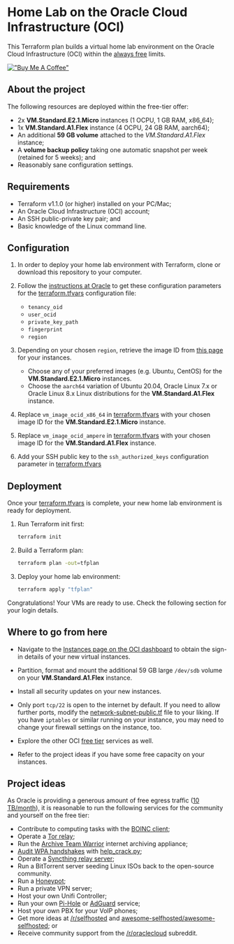 # Home Lab on the Oracle Cloud Infrastructure (OCI)

This Terraform plan builds a virtual home lab environment on the Oracle Cloud
Infrastructure (OCI) within the [always free](https://www.oracle.com/cloud/free/)
limits.

[!["Buy Me A Coffee"](https://www.buymeacoffee.com/assets/img/custom_images/orange_img.png)](https://www.buymeacoffee.com/gbraad)

## About the project

The following resources are deployed within the free-tier offer:

- 2x **VM.Standard.E2.1.Micro** instances (1 OCPU, 1 GB RAM, x86_64);
- 1x **VM.Standard.A1.Flex** instance (4 OCPU, 24 GB RAM, aarch64);
- An additional **59 GB volume** attached to the _VM.Standard.A1.Flex_ instance;
- A **volume backup policy** taking one automatic snapshot per week (retained for
  5 weeks); and
- Reasonably sane configuration settings.

## Requirements

- Terraform v1.1.0 (or higher) installed on your PC/Mac;
- An Oracle Cloud Infrastructure (OCI) account;
- An SSH public-private key pair; and
- Basic knowledge of the Linux command line.

## Configuration

1. In order to deploy your home lab environment with Terraform, clone or download
   this repository to your computer.

1. Follow the
   [instructions at Oracle](https://docs.oracle.com/en-us/iaas/Content/API/SDKDocs/terraformproviderconfiguration.htm#configuring_the_terraform_provider)
   to get these configuration parameters for the
   [terraform.tfvars](./terraform/terraform.tfvars) configuration file:

   - `tenancy_oid`
   - `user_ocid`
   - `private_key_path`
   - `fingerprint`
   - `region`

1. Depending on your chosen `region`, retrieve the image ID from
   [this page](https://docs.oracle.com/en-us/iaas/images/) for your instances.

   - Choose any of your preferred images (e.g. Ubuntu, CentOS) for the
     **VM.Standard.E2.1.Micro** instances.
   - Choose the `aarch64` variation of Ubuntu 20.04, Oracle Linux 7.x or Oracle
     Linux 8.x Linux distributions for the **VM.Standard.A1.Flex** instance.

1. Replace `vm_image_ocid_x86_64` in
   [terraform.tfvars](./terraform/terraform.tfvars) with your chosen image ID for
   the **VM.Standard.E2.1.Micro** instance.

1. Replace `vm_image_ocid_ampere` in
   [terraform.tfvars](./terraform/terraform.tfvars) with your chosen image ID for
   the **VM.Standard.A1.Flex** instance.

1. Add your SSH public key to the `ssh_authorized_keys` configuration parameter
   in [terraform.tfvars](./terraform/terraform.tfvars)

## Deployment

Once your [terraform.tfvars](./terraform/terraform.tfvars) is complete, your new
home lab environment is ready for deployment.

1. Run Terraform init first:

   ```sh
   terraform init
   ```

1. Build a Terraform plan:

   ```sh
   terraform plan -out=tfplan
   ```

1. Deploy your home lab environment:

   ```sh
   terraform apply "tfplan"
   ```

Congratulations! Your VMs are ready to use. Check the following section for your
login details.

## Where to go from here

- Navigate to the
  [Instances page on the OCI dashboard](https://cloud.oracle.com/compute/instances)
  to obtain the sign-in details of your new virtual instances.

- Partition, format and mount the additional 59 GB large `/dev/sdb` volume on
  your **VM.Standard.A1.Flex** instance.

- Install all security updates on your new instances.

- Only port `tcp/22` is open to the internet by default. If you need to allow
  further ports, modify the
  [network-subnet-public.tf](./terraform/network-subnet-public.tf) file to your
  liking. If you have `iptables` or similar running on your instance, you may
  need to change your firewall settings on the instance, too.

- Explore the other OCI [free tier](https://www.oracle.com/cloud/free/) services
  as well.

- Refer to the project ideas if you have some free capacity on your instances.

## Project ideas

As Oracle is providing a generous amount of free egress traffic
([10 TB/month](https://www.oracle.com/cloud/networking/networking-pricing.html)),
it is reasonable to run the following services for the community and yourself on
the free tier:

- Contribute to computing tasks with the
  [BOINC client](https://boinc.berkeley.edu/projects.php);
- Operate a
  [Tor relay](https://community.torproject.org/relay/setup/guard/debian-ubuntu/);
- Run the
  [Archive Team Warrior](https://wiki.archiveteam.org/index.php/ArchiveTeam_Warrior)
  internet archiving appliance;
- [Audit WPA handshakes](https://wpa-sec.stanev.org/) with
  [help_crack.py](https://wpa-sec.stanev.org/hc/help_crack.py);
- Operate a
  [Syncthing relay server](https://docs.syncthing.net/users/strelaysrv.html);
- Run a BitTorrent server seeding Linux ISOs back to the open-source community.
- Run a [Honeypot](https://www.projecthoneypot.org/);
- Run a private VPN server;
- Host your own Unifi Controller;
- Run your own [Pi-Hole](https://pi-hole.net/) or [AdGuard](https://adguard.com/)
  service;
- Host your own PBX for your VoIP phones;
- Get more ideas at [/r/selfhosted](https://www.reddit.com/r/selfhosted/) and
  [awesome-selfhosted/awesome-selfhosted](https://github.com/awesome-selfhosted/awesome-selfhosted);
  or
- Receive community support from the
  [/r/oraclecloud](https://www.reddit.com/r/oraclecloud) subreddit.
